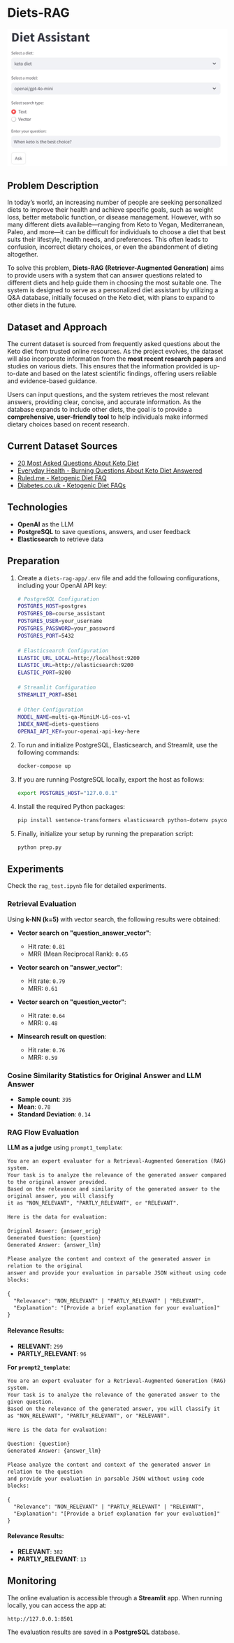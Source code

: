 
# Diets-RAG

![Alt text](diet%20assistant.jpg)

## Problem Description

In today’s world, an increasing number of people are seeking personalized diets to improve their health and achieve specific goals, such as weight loss, better metabolic function, or disease management. However, with so many different diets available—ranging from Keto to Vegan, Mediterranean, Paleo, and more—it can be difficult for individuals to choose a diet that best suits their lifestyle, health needs, and preferences. This often leads to confusion, incorrect dietary choices, or even the abandonment of dieting altogether.

To solve this problem, **Diets-RAG (Retriever-Augmented Generation)** aims to provide users with a system that can answer questions related to different diets and help guide them in choosing the most suitable one. The system is designed to serve as a personalized diet assistant by utilizing a Q&A database, initially focused on the Keto diet, with plans to expand to other diets in the future.

## Dataset and Approach

The current dataset is sourced from frequently asked questions about the Keto diet from trusted online resources. As the project evolves, the dataset will also incorporate information from the **most recent research papers** and studies on various diets. This ensures that the information provided is up-to-date and based on the latest scientific findings, offering users reliable and evidence-based guidance.

Users can input questions, and the system retrieves the most relevant answers, providing clear, concise, and accurate information. As the database expands to include other diets, the goal is to provide a **comprehensive, user-friendly tool** to help individuals make informed dietary choices based on recent research.

## Current Dataset Sources

- [20 Most Asked Questions About Keto Diet](https://www.linkedin.com/pulse/20-most-asked-questions-keto-diet-certified-operation-s-management-/)
- [Everyday Health - Burning Questions About Keto Diet Answered](https://www.everydayhealth.com/ketogenic-diet/diet/burning-questions-about-keto-diet-answered/)
- [Ruled.me - Ketogenic Diet FAQ](https://www.ruled.me/ketogenic-diet-faq/#standard_keto)
- [Diabetes.co.uk - Ketogenic Diet FAQs](https://www.diabetes.co.uk/keto/ketogenic-diet-faqs.html)

## Technologies

- **OpenAI** as the LLM
- **PostgreSQL** to save questions, answers, and user feedback
- **Elasticsearch** to retrieve data


## Preparation

1. Create a `diets-rag-app/.env` file and add the following configurations, including your OpenAI API key:

    ```bash
    # PostgreSQL Configuration
    POSTGRES_HOST=postgres
    POSTGRES_DB=course_assistant
    POSTGRES_USER=your_username
    POSTGRES_PASSWORD=your_password
    POSTGRES_PORT=5432
    
    # Elasticsearch Configuration
    ELASTIC_URL_LOCAL=http://localhost:9200
    ELASTIC_URL=http://elasticsearch:9200
    ELASTIC_PORT=9200
    
    # Streamlit Configuration
    STREAMLIT_PORT=8501
    
    # Other Configuration
    MODEL_NAME=multi-qa-MiniLM-L6-cos-v1
    INDEX_NAME=diets-questions
    OPENAI_API_KEY=your-openai-api-key-here
    ```

2. To run and initialize PostgreSQL, Elasticsearch, and Streamlit, use the following commands:

    ```bash
    docker-compose up
    ```

3. If you are running PostgreSQL locally, export the host as follows:

    ```bash
    export POSTGRES_HOST="127.0.0.1"
    ```

4. Install the required Python packages:

    ```bash
    pip install sentence-transformers elasticsearch python-dotenv psycopg2
    ```

5. Finally, initialize your setup by running the preparation script:

    ```bash
    python prep.py
    ```

## Experiments

Check the `rag_test.ipynb` file for detailed experiments.

### Retrieval Evaluation

Using **k-NN (k=5)** with vector search, the following results were obtained:

- **Vector search on "question_answer_vector"**:  
  - Hit rate: `0.81`
  - MRR (Mean Reciprocal Rank): `0.65`

- **Vector search on "answer_vector"**:  
  - Hit rate: `0.79`
  - MRR: `0.61`

- **Vector search on "question_vector"**:  
  - Hit rate: `0.64`
  - MRR: `0.48`

- **Minsearch result on question**:  
  - Hit rate: `0.76`
  - MRR: `0.59`

### Cosine Similarity Statistics for Original Answer and LLM Answer

- **Sample count**: `395`
- **Mean**: `0.78`
- **Standard Deviation**: `0.14`

### RAG Flow Evaluation

**LLM as a judge** using `prompt1_template`:

```plaintext
You are an expert evaluator for a Retrieval-Augmented Generation (RAG) system.
Your task is to analyze the relevance of the generated answer compared to the original answer provided.
Based on the relevance and similarity of the generated answer to the original answer, you will classify
it as "NON_RELEVANT", "PARTLY_RELEVANT", or "RELEVANT".

Here is the data for evaluation:

Original Answer: {answer_orig}
Generated Question: {question}
Generated Answer: {answer_llm}

Please analyze the content and context of the generated answer in relation to the original
answer and provide your evaluation in parsable JSON without using code blocks:

{
  "Relevance": "NON_RELEVANT" | "PARTLY_RELEVANT" | "RELEVANT",
  "Explanation": "[Provide a brief explanation for your evaluation]"
}
```

#### Relevance Results:

- **RELEVANT**: `299`
- **PARTLY_RELEVANT**: `96`

**For `prompt2_template`**:

```plaintext
You are an expert evaluator for a Retrieval-Augmented Generation (RAG) system.
Your task is to analyze the relevance of the generated answer to the given question.
Based on the relevance of the generated answer, you will classify it
as "NON_RELEVANT", "PARTLY_RELEVANT", or "RELEVANT".

Here is the data for evaluation:

Question: {question}
Generated Answer: {answer_llm}

Please analyze the content and context of the generated answer in relation to the question
and provide your evaluation in parsable JSON without using code blocks:

{
  "Relevance": "NON_RELEVANT" | "PARTLY_RELEVANT" | "RELEVANT",
  "Explanation": "[Provide a brief explanation for your evaluation]"
}
```

#### Relevance Results:

- **RELEVANT**: `382`
- **PARTLY_RELEVANT**: `13`

## Monitoring

The online evaluation is accessible through a **Streamlit** app. When running locally, you can access the app at:

```
http://127.0.0.1:8501
```

The evaluation results are saved in a **PostgreSQL** database.



